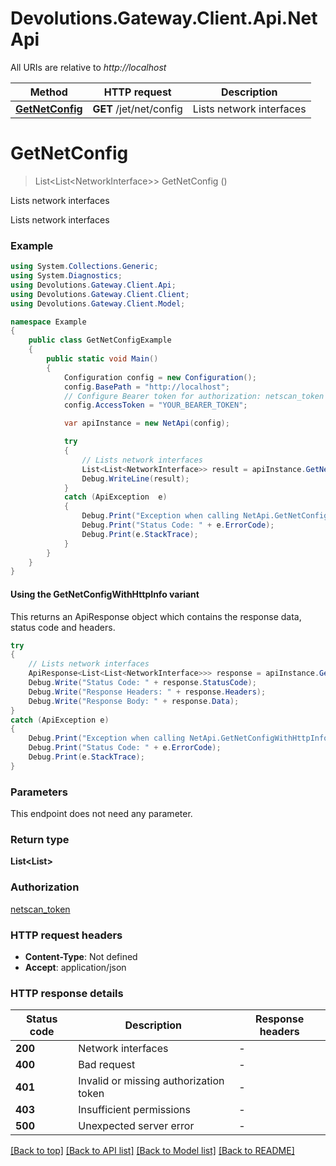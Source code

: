 # Devolutions.Gateway.Client.Api.NetApi

All URIs are relative to *http://localhost*

| Method | HTTP request | Description |
|--------|--------------|-------------|
| [**GetNetConfig**](NetApi.md#getnetconfig) | **GET** /jet/net/config | Lists network interfaces |

<a name="getnetconfig"></a>
# **GetNetConfig**
> List&lt;List&lt;NetworkInterface&gt;&gt; GetNetConfig ()

Lists network interfaces

Lists network interfaces

### Example
```csharp
using System.Collections.Generic;
using System.Diagnostics;
using Devolutions.Gateway.Client.Api;
using Devolutions.Gateway.Client.Client;
using Devolutions.Gateway.Client.Model;

namespace Example
{
    public class GetNetConfigExample
    {
        public static void Main()
        {
            Configuration config = new Configuration();
            config.BasePath = "http://localhost";
            // Configure Bearer token for authorization: netscan_token
            config.AccessToken = "YOUR_BEARER_TOKEN";

            var apiInstance = new NetApi(config);

            try
            {
                // Lists network interfaces
                List<List<NetworkInterface>> result = apiInstance.GetNetConfig();
                Debug.WriteLine(result);
            }
            catch (ApiException  e)
            {
                Debug.Print("Exception when calling NetApi.GetNetConfig: " + e.Message);
                Debug.Print("Status Code: " + e.ErrorCode);
                Debug.Print(e.StackTrace);
            }
        }
    }
}
```

#### Using the GetNetConfigWithHttpInfo variant
This returns an ApiResponse object which contains the response data, status code and headers.

```csharp
try
{
    // Lists network interfaces
    ApiResponse<List<List<NetworkInterface>>> response = apiInstance.GetNetConfigWithHttpInfo();
    Debug.Write("Status Code: " + response.StatusCode);
    Debug.Write("Response Headers: " + response.Headers);
    Debug.Write("Response Body: " + response.Data);
}
catch (ApiException e)
{
    Debug.Print("Exception when calling NetApi.GetNetConfigWithHttpInfo: " + e.Message);
    Debug.Print("Status Code: " + e.ErrorCode);
    Debug.Print(e.StackTrace);
}
```

### Parameters
This endpoint does not need any parameter.
### Return type

**List<List<NetworkInterface>>**

### Authorization

[netscan_token](../README.md#netscan_token)

### HTTP request headers

 - **Content-Type**: Not defined
 - **Accept**: application/json


### HTTP response details
| Status code | Description | Response headers |
|-------------|-------------|------------------|
| **200** | Network interfaces |  -  |
| **400** | Bad request |  -  |
| **401** | Invalid or missing authorization token |  -  |
| **403** | Insufficient permissions |  -  |
| **500** | Unexpected server error |  -  |

[[Back to top]](#) [[Back to API list]](../README.md#documentation-for-api-endpoints) [[Back to Model list]](../README.md#documentation-for-models) [[Back to README]](../README.md)

